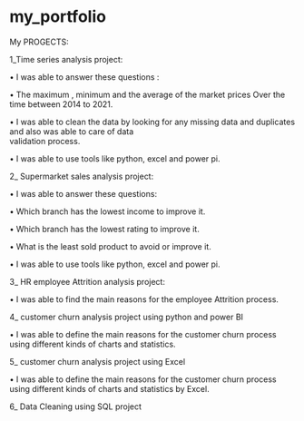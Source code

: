 # my_portfolio
My PROGECTS:

1_Time series  analysis project:

  •	I was able to answer these questions :

  •	The maximum , minimum and the average of the market prices Over the time between 2014 to 2021.

  •	I was able to clean the data by looking for any missing data and duplicates and also was able to care of data  
        validation process.
  
  •	I was able to use tools like python, excel and power pi.

2_ Supermarket sales analysis project:

  •	I was able to answer these questions:

  •	Which branch has the lowest income to improve it.
	
  •	Which branch has the lowest rating to improve it.

  •	What is the least sold product to avoid or improve it.

  •	I was able to use tools like python, excel and power pi.

3_ HR employee Attrition analysis project:

  •	I was able to find the main reasons for the employee Attrition process.

4_ customer churn analysis project using python and power BI

  • I was able to define the main reasons for the customer churn process using different kinds of charts and statistics.

5_ customer churn analysis project using Excel

  • I was able to define the main reasons for the customer churn process using different kinds of charts and statistics by Excel.

6_ Data Cleaning using SQL project




